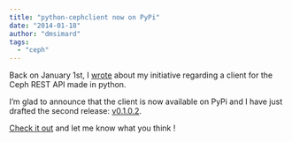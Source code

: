 ```yaml
---
title: "python-cephclient now on PyPi"
date: "2014-01-18"
author: "dmsimard"
tags: 
  - "ceph"
---
```


Back on January 1st, I [wrote](http://dmsimard.com/2014/01/01/a-python-client-for-ceph-rest-api/) about my initiative regarding a client for the Ceph REST API made in python.

I’m glad to announce that the client is now available on PyPi and I have just drafted the second release: [v0.1.0.2](https://github.com/dmsimard/python-cephclient#release-notes).

[Check it out](https://pypi.python.org/pypi/python-cephclient) and let me know what you think !
